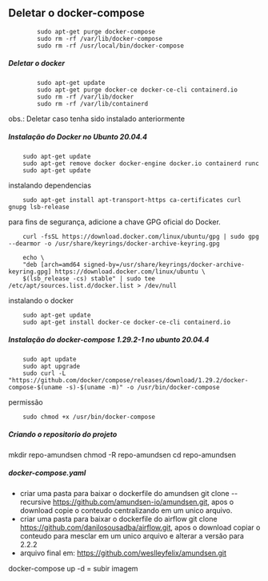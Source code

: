 ## Deletar o docker-compose
```
        sudo apt-get purge docker-compose
        sudo rm -rf /var/lib/docker-compose
        sudo rm -rf /usr/local/bin/docker-compose
```
##### Deletar o docker
```
        sudo apt-get update
        sudo apt-get purge docker-ce docker-ce-cli containerd.io
        sudo rm -rf /var/lib/docker
        sudo rm -rf /var/lib/containerd
```
obs.: Deletar caso tenha sido instalado anteriormente

##### Instalação do Docker no Ubunto 20.04.4

``` 
    sudo apt-get update
    sudo apt-get remove docker docker-engine docker.io containerd runc
    sudo apt-get update
```

instalando dependencias
```  
    sudo apt-get install apt-transport-https ca-certificates curl gnupg lsb-release
```

para fins de segurança, adicione a chave GPG oficial do Docker.
```
    curl -fsSL https://download.docker.com/linux/ubuntu/gpg | sudo gpg --dearmor -o /usr/share/keyrings/docker-archive-keyring.gpg

    echo \
    "deb [arch=amd64 signed-by=/usr/share/keyrings/docker-archive-keyring.gpg] https://download.docker.com/linux/ubuntu \
    $(lsb_release -cs) stable" | sudo tee /etc/apt/sources.list.d/docker.list > /dev/null
```

instalando o docker
```
    sudo apt-get update
    sudo apt-get install docker-ce docker-ce-cli containerd.io
```

##### Instalação do docker-compose 1.29.2-1 no ubunto 20.04.4
```
    sudo apt update
    sudo apt upgrade
    sudo curl -L "https://github.com/docker/compose/releases/download/1.29.2/docker-compose-$(uname -s)-$(uname -m)" -o /usr/bin/docker-compose
```

permissão
```
    sudo chmod +x /usr/bin/docker-compose
```

##### Criando o repositorio do projeto

   mkdir repo-amundsen
   chmod -R repo-amundsen
   cd repo-amundsen

##### docker-compose.yaml

   - criar uma pasta para baixar o dockerfile do amundsen git clone --recursive https://github.com/amundsen-io/amundsen.git, apos o download copie o conteudo centralizando em um unico arquivo.
   - criar uma pasta para baixar o dockerfile do airflow git clone https://github.com/danilosousadba/airflow.git, apos o download copiar o conteudo para mesclar em um unico arquivo e alterar a versão para 2.2.2
   - arquivo final em: https://github.com/weslleyfelix/amundsen.git

   docker-compose up -d = subir imagem
